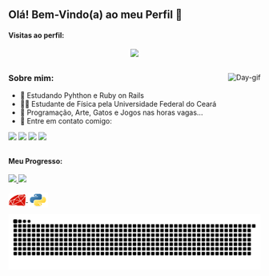 ## Olá! Bem-Vindo(a) ao meu Perfil 👋

#### Visitas ao perfil:

<p align="center"> 
   <p align="center"> 
      <img alingn="center" src="https://profile-counter.glitch.me/DayraJefil/count.svg" />
   </p>
</p>

##

<div>
   <img align="right" alt="Day-gif" height="200em" src="https://cdn.discordapp.com/attachments/821241887208898561/902586615904481280/Design_sem_nome.gif">
</div>

### Sobre mim:
- 🌱 Estudando Pyhthon e Ruby on Rails  
- 🧑‍🎓 Estudante de Física pela Universidade Federal do Ceará
- 🎯 Programação, Arte, Gatos e Jogos nas horas vagas...
- 📱 Entre em contato comigo:

<div> 
   <a href="https://www.instagram.com/dayrajefil" target="_blank"><img src="https://img.shields.io/badge/-Instagram-%23E4405F?style=for-the-badge&logo=instagram&logoColor=white" target="_blank"></a>
 	<a href="https://www.twitch.tv/pitchulinha_a" target="_blank"><img src="https://img.shields.io/badge/Twitch-9146FF?style=for-the-badge&logo=twitch&logoColor=white" target="_blank"></a>
   <a href="https://discord.com/channels/656971556974624788/691698054755123340" target="_blank"><img src="https://img.shields.io/badge/Discord-7289DA?style=for-the-badge&logo=discord&logoColor=white" target="_blank"></a> 
  <a href="https://www.linkedin.com/in/dayra-jefil-b9a1b2221/" target="_blank"><img src="https://img.shields.io/badge/-LinkedIn-%230077B5?style=for-the-badge&logo=linkedin&logoColor=white" target="_blank"></a> 
</div>

##
#### Meu Progresso:

<div>
  <a href="https://github.com/DayraJefil">
  <img height="180em" src="https://github-readme-stats.vercel.app/api?username=DayraJefil&show_icons=true&theme=dark&include_all_commits=true&count_private=true"/>
  <img height="180em" src="https://github-readme-stats.vercel.app/api/top-langs/?username=DayraJefil&layout=compact&langs_count=7&theme=dark"/>
</div>
     
<div style="display: inline_block"><br>
  <img align="center" alt="Day-Ruby" height="25" width="35" src="https://raw.githubusercontent.com/devicons/devicon/master/icons/ruby/ruby-plain.svg">
  <img align="center" alt="Day-Python" height="30" width="40" src="https://raw.githubusercontent.com/devicons/devicon/master/icons/python/python-original.svg">
</div>
<div>
     

   ![Snake animation](https://raw.githubusercontent.com/DayraJefil/DayraJefil/output/github-contribution-grid-snake.svg)
</div>
